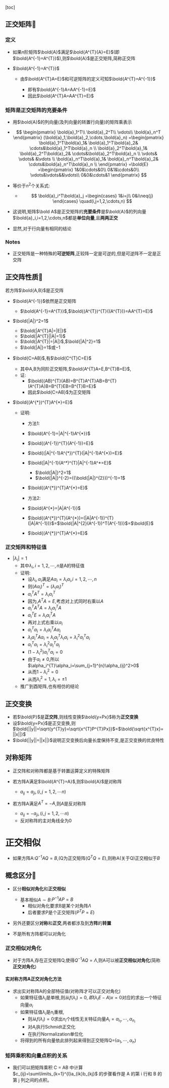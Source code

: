 [toc]



## 正交矩阵🎈

### 定义

- 如果$n$阶矩阵$\bold{A}$满足$\bold{A^{T}{A}=E}$(即$\bold{A^{-1}=A^{T}}$),则$\bold{A}$是正交矩阵,简称正交阵

- $\bold{A^{-1}=A^{T}}$

  - 由$\bold{A^{T}A=E}$和可逆矩阵的定义可知$\bold{A^{T}=A^{-1}}$

    - 即有$\bold{A^{-1}A=AA^{-1}=E}$
    - 因此$\bold{A^{T}A=AA^{T}=E}$

    

### 矩阵是正交矩阵的充要条件

- 用$\bold{A}$的列向量(及列向量的转置行向量)的矩阵乘表示

- $$
  \begin{pmatrix}
  \bold{a}_1^T\\
  \bold{a}_2^T\\
  \vdots\\
  \bold{a}_n^T
  \end{pmatrix}
  (\bold{a}_1,\bold{a}_2,\cdots,\bold{a}_n)
  =\begin{pmatrix}
     \bold{a}_1^T\bold{a}_1&  \bold{a}_1^T\bold{a}_2&  \cdots&\bold{a}_1^T\bold{a}_n \\
      \bold{a}_2^T\bold{a}_1& \bold{a}_2^T\bold{a}_2&  \cdots&\bold{a}_2^T\bold{a}_n \\
      \vdots&  \vdots&  &\vdots \\
     \bold{a}_n^T\bold{a}_1&  \bold{a}_n^T\bold{a}_2&  \cdots&\bold{a}_n^T\bold{a}_n \\
  \end{pmatrix}
  =\bold{E}
  =\begin{pmatrix}
      1&0&\cdots&0\\
      0&1&\cdots&0\\
      \vdots&\vdots&&\vdots\\
      0&0&\cdots&1
  \end{pmatrix}
  $$

- 等价于$n^2$个关系式:

  - $$
    \bold{a}_i^T\bold{a}_j
    =\begin{cases}
    1&i=j\\
    0&i\neq{j}
    \end{cases}
    \quad(i,j=1,2,\cdots,n)
    $$

- 这说明,矩阵$\bold A$是正交矩阵的**充要条件**是$\bold{A}$的列向量$\bold{a}_i,i=1,2,\cdots,n$都是**单位向量**,且**两两正交**

- 显然,对于行向量有相同的结论

### Notes

- 正交矩阵是一种特殊的**可逆矩阵**,正较阵一定是可逆的,但是可逆阵不一定是正交阵

  

## 正交阵性质👺

若方阵$\bold{A,B}$是正交阵



- $\bold{A^{-1}}$依然是正交矩阵
  - $\bold{A^{-1}=A^{T}}$,$\bold{(A^{T})^{T}{(A^{T})}=AA^{T}=E}$

- $\bold{|A|}^2=1$
  - $\bold{|A^{T}A|=|E|}$
  - $\bold{|A^{T}||A|=1}$
  - $\bold{|A^{T}|=|A|}$,$\bold{|A|^2}=1$
  - $\bold{|A|}=1$或$-1$

- $\bold{C=AB}$,有$\bold{C^{T}C=E}$
  - 其中A,B为同阶正交矩阵,$\bold{A^{T}A=E,B^{T}B=E}$,
  - 证:
    - $\bold{(AB)^{T}(AB)=B^{T}A^{T}AB=B^{T}(A^{T}A)B=B^{T}EB=B^{T}B=E}$
    - 因此$\bold{C=AB}$为正交矩阵

- $\bold{(A^{*})^{T}A^{*}=E}$

  - 证明:

    - 方法1:
    - $\bold{A^{-1}=|A|^{-1}A^{*}}$

    - $\bold{(A^{-1})^{T}(A^{-1})=E}$
    - $\bold{(|A|^{-1}A^{*})^{T}(|A|^{-1}A^{*})=E}$
    - $\bold{|A|^{-1}(A^*)^{T}|A|^{-1}A^*=E}$
      - $\bold{|A|}^2=1$
      - $\bold{|A|}^{-2}=({\bold{|A|}^{2}})^{-1}=1$
    - $\bold{(A^{*})^{T}A^{*}=E}$
    - 方法2:
    - $\bold{A^{*}=|A|A^{-1}}$
    - $\bold{(A^{*})^{T}(A^{*})=(|A|A^{-1})^{T}(|A|A^{-1})}$=$\bold{|A|^{2}(A^{-1})^T(A^{-1})}$=$\bold{E}$
    - $\bold{(A^{*})^{T}A^{*}=E}$

### 正交矩阵和特征值

- $|\lambda_i|=1$
  - 其中$\lambda_i,i=1,2,\cdots,n$是A的特征值
  - 证明:
    - 设$\lambda_i,\alpha_i$满足$A\alpha_i=\lambda_i\alpha_i$,$i=1,2,\cdots,n$
    - 则$(A\alpha_i)^{T}=(\lambda_i\alpha_i)^{T}$
    - $\alpha_i^{T}A^{T}=\lambda_i\alpha_i^{T}$
    - 因为,$A^{T}A=E$,考虑对上式同时右乘以$A$
    - $\alpha_i^{T}A^{T}A=\lambda_i\alpha_i^{T}A$
    - $\alpha_i^{T}E=\lambda_i\alpha_i^{T}A$
    - 再对上式右乘以$\alpha_i$
    - $\alpha_i^{T}\alpha_i=\lambda_i\alpha_i^{T}A\alpha_i$
    - $\lambda_i\alpha_i^{T}A\alpha_i=\lambda_i\alpha_i^{T}\lambda_i\alpha_i=\lambda_i^2\alpha_i^{T}\alpha_i$
    - $\alpha_i^{T}\alpha_i=\lambda_i^2\alpha_i^{T}\alpha_i$
    - $(1-\lambda_i^2)\alpha_i^{T}\alpha_i=0$
    - 由于$\alpha_i\neq{0}$,所以$\alpha_i^{T}\alpha_i=\sum_{j=1}^{n}\alpha_{ij}^2>0$
    - 从而$1-\lambda_i^2=0$
    - 从而$\lambda_i^2=1,\lambda_i=\pm{1}$
  - 推广到酉矩阵,也有相仿的结论

## 正交变换

- 若$\bold{P}$是**正交阵**,则线性变换$\bold{y=Px}$称为**正交变换**
- 设$\bold{y=Px}$是正交变换,则$\bold{||y||=\sqrt{y^{T}y}=\sqrt{x^{T}P^{T}Px}}$=$\bold{\sqrt{x^{T}x}=||x||}$
- $\bold{||y||=||x||}$说明正交变换后向量长度保持不变,是正交变换的优良特性



## 对称矩阵

- 正交阵和对称阵都是基于转置运算定义的特殊矩阵

- 若方阵A满足$\bold{A^{T}=A}$,则$\bold{A}$是对称阵
  - $a_{ij}=a_{ji},(i,j=1,2,\cdots{n})$
- 若方阵A满足$A^{T}=-A$,则$A$是反对称阵
  - $a_{ij}=-a_{ji},(i,j=1,2,\cdots{n})$
  - 反对称阵的主对角线全为0



#  正交相似

- 如果方阵A:$Q^{-1}AQ=B$,(Q为正交矩阵($Q^{T}Q=E$),则称A(关于Q)正交相似于$B$

## 概念区分🎈

- 区分**相似对角化**和**正交相似**
  - 基本相似$A\sim{B}$:$P^{-1}AP=B$
    - 相似对角化要求B是某个对角阵$\Lambda$
    - 后者要求P是个正交矩阵($P^{T}P=E$)
- 另外还要区分**对称**和**正交**,两者都涉及到**方阵**的**转置**

- 不是所有方阵都可以对角化

### 正交相似对角化

- 对于方阵A,存在正交矩阵Q,使得$Q^{-1}AQ=\Lambda$,则A可以被**正交相似对角化**(简称**正交对角化**)

#### 实对称方阵A正交对角化方法

- 求出实对称阵A的全部特征值(对称阵才可以正交对角化)
  - 如果特征值$\lambda_i$是单根,则从$f(\lambda_i)=0,即(\lambda_iE-A)x=0$对应的求出一个特征向量$\alpha_i$
  - 如果特征值$\lambda_i$是$n_i$重根,
    - 则从$f(\lambda_i)=0$求出$n_i$个线性无关特征向量$A_i=\alpha_{i_1},\cdots,\alpha_{n_i}$
    - 对$A_i$执行Schmidt正交化
    - 在执行Normalization单位化
  - 将得到的所有向量依此排列起来得到正交矩阵Q=$(\alpha_1,\cdots,\alpha_n)$



### 矩阵乘积和向量点积的关系

- 我们可以把矩阵乘积 C = AB 中计算 $c_{ij}=\sum\limits_{k=1}^{l}a_{ik}b_{kj}$ 的步骤看作是 A 的第 i 行和 B 的第 j 列之间的点积。